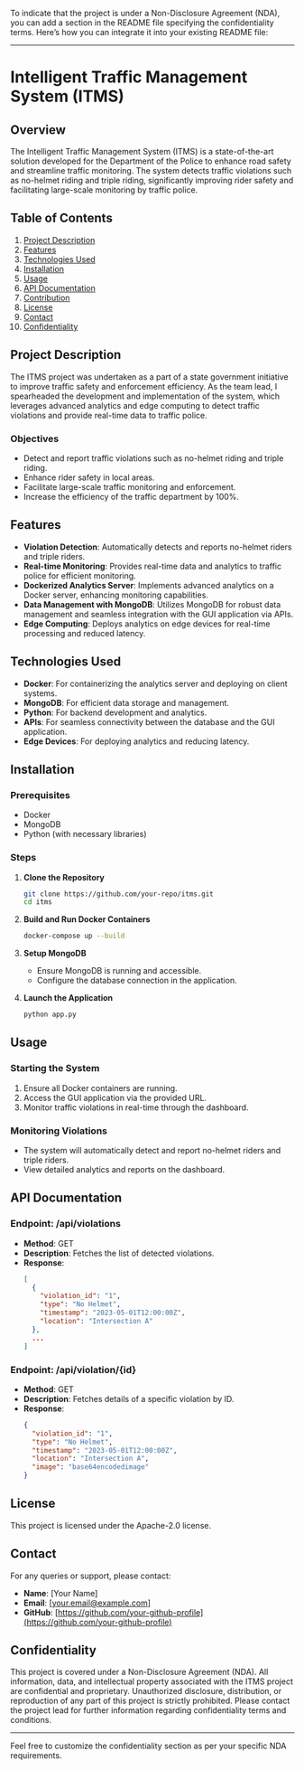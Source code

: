 To indicate that the project is under a Non-Disclosure Agreement (NDA), you can add a section in the README file specifying the confidentiality terms. Here’s how you can integrate it into your existing README file:

---

# Intelligent Traffic Management System (ITMS)

## Overview
The Intelligent Traffic Management System (ITMS) is a state-of-the-art solution developed for the Department of the Police to enhance road safety and streamline traffic monitoring. The system detects traffic violations such as no-helmet riding and triple riding, significantly improving rider safety and facilitating large-scale monitoring by traffic police.

## Table of Contents
1. [Project Description](#project-description)
2. [Features](#features)
3. [Technologies Used](#technologies-used)
4. [Installation](#installation)
5. [Usage](#usage)
6. [API Documentation](#api-documentation)
7. [Contribution](#contribution)
8. [License](#license)
9. [Contact](#contact)
10. [Confidentiality](#confidentiality)

## Project Description
The ITMS project was undertaken as a part of a state government initiative to improve traffic safety and enforcement efficiency. As the team lead, I spearheaded the development and implementation of the system, which leverages advanced analytics and edge computing to detect traffic violations and provide real-time data to traffic police.

### Objectives
- Detect and report traffic violations such as no-helmet riding and triple riding.
- Enhance rider safety in local areas.
- Facilitate large-scale traffic monitoring and enforcement.
- Increase the efficiency of the traffic department by 100%.

## Features
- **Violation Detection**: Automatically detects and reports no-helmet riders and triple riders.
- **Real-time Monitoring**: Provides real-time data and analytics to traffic police for efficient monitoring.
- **Dockerized Analytics Server**: Implements advanced analytics on a Docker server, enhancing monitoring capabilities.
- **Data Management with MongoDB**: Utilizes MongoDB for robust data management and seamless integration with the GUI application via APIs.
- **Edge Computing**: Deploys analytics on edge devices for real-time processing and reduced latency.

## Technologies Used
- **Docker**: For containerizing the analytics server and deploying on client systems.
- **MongoDB**: For efficient data storage and management.
- **Python**: For backend development and analytics.
- **APIs**: For seamless connectivity between the database and the GUI application.
- **Edge Devices**: For deploying analytics and reducing latency.

## Installation
### Prerequisites
- Docker
- MongoDB
- Python (with necessary libraries)

### Steps
1. **Clone the Repository**
   ```bash
   git clone https://github.com/your-repo/itms.git
   cd itms
   ```

2. **Build and Run Docker Containers**
   ```bash
   docker-compose up --build
   ```

3. **Setup MongoDB**
   - Ensure MongoDB is running and accessible.
   - Configure the database connection in the application.

4. **Launch the Application**
   ```bash
   python app.py
   ```

## Usage
### Starting the System
1. Ensure all Docker containers are running.
2. Access the GUI application via the provided URL.
3. Monitor traffic violations in real-time through the dashboard.

### Monitoring Violations
- The system will automatically detect and report no-helmet riders and triple riders.
- View detailed analytics and reports on the dashboard.

## API Documentation
### Endpoint: /api/violations
- **Method**: GET
- **Description**: Fetches the list of detected violations.
- **Response**:
  ```json
  [
    {
      "violation_id": "1",
      "type": "No Helmet",
      "timestamp": "2023-05-01T12:00:00Z",
      "location": "Intersection A"
    },
    ...
  ]
  ```

### Endpoint: /api/violation/{id}
- **Method**: GET
- **Description**: Fetches details of a specific violation by ID.
- **Response**:
  ```json
  {
    "violation_id": "1",
    "type": "No Helmet",
    "timestamp": "2023-05-01T12:00:00Z",
    "location": "Intersection A",
    "image": "base64encodedimage"
  }
  ```



## License
This project is licensed under the Apache-2.0 license.

## Contact
For any queries or support, please contact:
- **Name**: [Your Name]
- **Email**: [your.email@example.com]
- **GitHub**: [https://github.com/your-github-profile](https://github.com/your-github-profile)

## Confidentiality
This project is covered under a Non-Disclosure Agreement (NDA). All information, data, and intellectual property associated with the ITMS project are confidential and proprietary. Unauthorized disclosure, distribution, or reproduction of any part of this project is strictly prohibited. Please contact the project lead for further information regarding confidentiality terms and conditions.

---

Feel free to customize the confidentiality section as per your specific NDA requirements.
